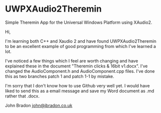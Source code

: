 # UWPXAudio2Theremin
Simple Theremin App for the Universal Windows Platform using XAudio2.

Hi,

I'm learning both C++ and Xaudio 2 and have found UWPXAudio2Theremin to be an excellent example of good programming from which I've learned a lot.

I've noticed a few things which I feel are worth changing and have explained these in the document "Theremin clicks & 16bit v1.docx". I've changed the AudioComponent.h and AudioComponent.cpp files. I've done this as two branches patch 1 and patch 1-1 by mistake. 

I'm sorry that I don't know how to use Github very well yet. I would have liked to send this as a email message and save my Word document as .md rather that .docx. 



John Bradon john@jbradon.co.uk 

